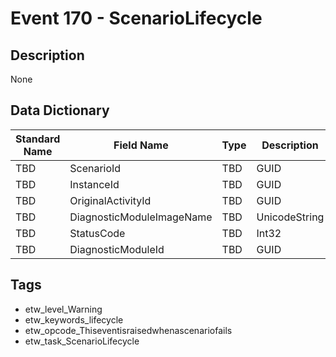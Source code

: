# Event 170 - ScenarioLifecycle

## Description
None

## Data Dictionary
|Standard Name|Field Name|Type|Description|Sample Value|
|---|---|---|---|---|
|TBD|ScenarioId|TBD|GUID|None|None|
|TBD|InstanceId|TBD|GUID|None|None|
|TBD|OriginalActivityId|TBD|GUID|None|None|
|TBD|DiagnosticModuleImageName|TBD|UnicodeString|None|None|
|TBD|StatusCode|TBD|Int32|None|None|
|TBD|DiagnosticModuleId|TBD|GUID|None|None|

## Tags
* etw_level_Warning
* etw_keywords_lifecycle
* etw_opcode_Thiseventisraisedwhenascenariofails
* etw_task_ScenarioLifecycle